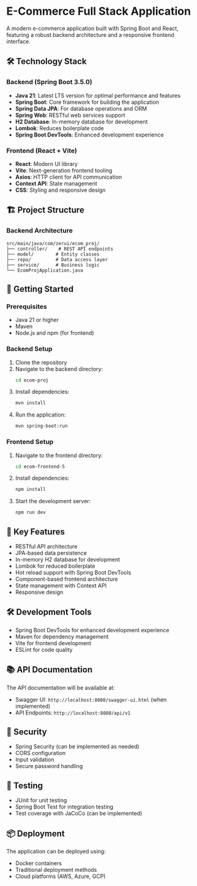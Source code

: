 # E-Commerce Full Stack Application

A modern e-commerce application built with Spring Boot and React, featuring a robust backend architecture and a responsive frontend interface.

## 🛠️ Technology Stack

### Backend (Spring Boot 3.5.0)
- **Java 21**: Latest LTS version for optimal performance and features
- **Spring Boot**: Core framework for building the application
- **Spring Data JPA**: For database operations and ORM
- **Spring Web**: RESTful web services support
- **H2 Database**: In-memory database for development
- **Lombok**: Reduces boilerplate code
- **Spring Boot DevTools**: Enhanced development experience

### Frontend (React + Vite)
- **React**: Modern UI library
- **Vite**: Next-generation frontend tooling
- **Axios**: HTTP client for API communication
- **Context API**: State management
- **CSS**: Styling and responsive design

## 🏗️ Project Structure

### Backend Architecture
```
src/main/java/com/zerui/ecom_proj/
├── controller/    # REST API endpoints
├── model/        # Entity classes
├── repo/         # Data access layer
├── service/      # Business logic
└── EcomProjApplication.java
```

## 🚀 Getting Started

### Prerequisites
- Java 21 or higher
- Maven
- Node.js and npm (for frontend)

### Backend Setup
1. Clone the repository
2. Navigate to the backend directory:
   ```bash
   cd ecom-proj
   ```
3. Install dependencies:
   ```bash
   mvn install
   ```
4. Run the application:
   ```bash
   mvn spring-boot:run
   ```

### Frontend Setup
1. Navigate to the frontend directory:
   ```bash
   cd ecom-frontend-5
   ```
2. Install dependencies:
   ```bash
   npm install
   ```
3. Start the development server:
   ```bash
   npm run dev
   ```

## 🔧 Key Features
- RESTful API architecture
- JPA-based data persistence
- In-memory H2 database for development
- Lombok for reduced boilerplate
- Hot reload support with Spring Boot DevTools
- Component-based frontend architecture
- State management with Context API
- Responsive design

## 🛠️ Development Tools
- Spring Boot DevTools for enhanced development experience
- Maven for dependency management
- Vite for frontend development
- ESLint for code quality

## 📚 API Documentation
The API documentation will be available at:
- Swagger UI: `http://localhost:8080/swagger-ui.html` (when implemented)
- API Endpoints: `http://localhost:8080/api/v1`

## 🔐 Security
- Spring Security (can be implemented as needed)
- CORS configuration
- Input validation
- Secure password handling

## 🧪 Testing
- JUnit for unit testing
- Spring Boot Test for integration testing
- Test coverage with JaCoCo (can be implemented)

## 📦 Deployment
The application can be deployed using:
- Docker containers
- Traditional deployment methods
- Cloud platforms (AWS, Azure, GCP)